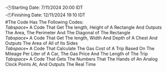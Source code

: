 -🕒Starting Date: 7/11/2024 20:00 IDT<br />
-🕘Finishing Date: 12/11/2024 19:10 IDT<br />
#The Code Has The Following Codes:<br />
*Tabspace*• A Code That Get The length, Height of A Rectangle And Outputs The Area, The Perimeter And The Diagonal of The Rectangle<br />
*Tabspace*• A Code That Get The length, Width And Depth of A Chest And Outputs The Area of All of Its Sides<br />
*Tabspace*• A Code That Calculate The Gas Cost of A Trip Based On The Mileage Per Liter of A Car, The Gas Price And The Length of The Trip<br />
*Tabspace*• A Code That Gets The Numbers That The Hands of An Analog Clock Points At, And Outputs The Real Time<br />
